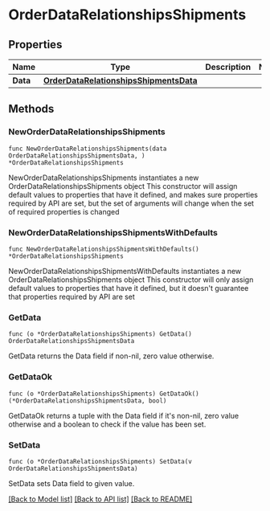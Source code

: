 # OrderDataRelationshipsShipments

## Properties

Name | Type | Description | Notes
------------ | ------------- | ------------- | -------------
**Data** | [**OrderDataRelationshipsShipmentsData**](OrderDataRelationshipsShipmentsData.md) |  | 

## Methods

### NewOrderDataRelationshipsShipments

`func NewOrderDataRelationshipsShipments(data OrderDataRelationshipsShipmentsData, ) *OrderDataRelationshipsShipments`

NewOrderDataRelationshipsShipments instantiates a new OrderDataRelationshipsShipments object
This constructor will assign default values to properties that have it defined,
and makes sure properties required by API are set, but the set of arguments
will change when the set of required properties is changed

### NewOrderDataRelationshipsShipmentsWithDefaults

`func NewOrderDataRelationshipsShipmentsWithDefaults() *OrderDataRelationshipsShipments`

NewOrderDataRelationshipsShipmentsWithDefaults instantiates a new OrderDataRelationshipsShipments object
This constructor will only assign default values to properties that have it defined,
but it doesn't guarantee that properties required by API are set

### GetData

`func (o *OrderDataRelationshipsShipments) GetData() OrderDataRelationshipsShipmentsData`

GetData returns the Data field if non-nil, zero value otherwise.

### GetDataOk

`func (o *OrderDataRelationshipsShipments) GetDataOk() (*OrderDataRelationshipsShipmentsData, bool)`

GetDataOk returns a tuple with the Data field if it's non-nil, zero value otherwise
and a boolean to check if the value has been set.

### SetData

`func (o *OrderDataRelationshipsShipments) SetData(v OrderDataRelationshipsShipmentsData)`

SetData sets Data field to given value.



[[Back to Model list]](../README.md#documentation-for-models) [[Back to API list]](../README.md#documentation-for-api-endpoints) [[Back to README]](../README.md)


